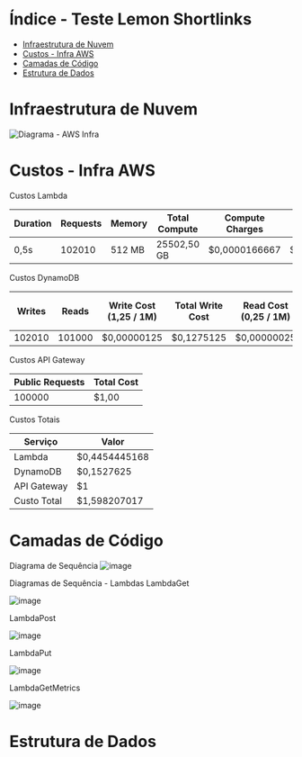 # Índice - Teste Lemon Shortlinks
* [Infraestrutura de Nuvem](#Infraestrutura-de-Nuvem)
* [Custos - Infra AWS](#Custos-Infra-AWS)
* [Camadas de Código](#Camadas-de-Codigo)
* [Estrutura de Dados](#Estrutura-de-Dados)

# Infraestrutura de Nuvem
![Diagrama - AWS Infra](https://user-images.githubusercontent.com/5217635/204121771-cdc4f0ce-6f1a-47db-8923-646794b0fc1f.png)

# Custos - Infra AWS
Custos Lambda

Duration	| Requests | Memory	| Total Compute	| Compute Charges	| Total Compute * Charges	| Charge/Request	| Charge/Request * Requests 	| Total Cost
--- | --- | --- | --- | --- | --- | --- | --- | ---
0,5s	| 102010	| 512 MB	| 25502,50 GB	| $0,0000166667	| $0,4250425168	| $0,0000002	| $0,020402	| $0,4454445168

Custos DynamoDB

Writes	| Reads	| Write Cost (1,25 / 1M)	| Total Write Cost	| Read Cost (0,25 / 1M)	| Total Read Cost	| Total Cost
--- | --- | --- | --- | --- | --- | ---
102010	| 101000	| $0,00000125	| $0,1275125	| $0,00000025	| $0,02525	| $0,1527625

Custos API Gateway

Public Requests	| Total Cost
--- | ---
100000	| $1,00

Custos Totais

Serviço | Valor
--- | ---
Lambda	| $0,4454445168
DynamoDB	| $0,1527625
API Gateway	| $1
Custo Total	| $1,598207017

# Camadas de Código
Diagrama de Sequência
![image](https://user-images.githubusercontent.com/5217635/204122671-546cea2a-7216-4339-85e4-6c437a28efd7.png)

Diagramas de Sequência - Lambdas
LambdaGet

![image](https://user-images.githubusercontent.com/5217635/204122693-4562be3c-4c00-445c-a0f8-c9d2b8267489.png)

LambdaPost

![image](https://user-images.githubusercontent.com/5217635/204122705-67f6693c-8629-4586-8706-7a298c61b6c3.png)

LambdaPut

![image](https://user-images.githubusercontent.com/5217635/204122713-49b37f3a-55aa-4316-8bd5-bed1e982a636.png)

LambdaGetMetrics

![image](https://user-images.githubusercontent.com/5217635/204122719-b8add165-6f1b-4a39-9ec8-b01f21790376.png)

# Estrutura de Dados
